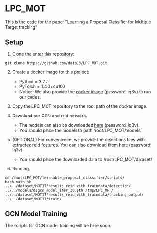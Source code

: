 # LPC_MOT
This is the code for the paper "Learning a Proposal Classifier for Multiple Target tracking"

## Setup
1. Clone the enter this repository:
```
git clone https://github.com/daip13/LPC_MOT.git
```

2. Create a docker image for this project: 
    - Python = 3.7.7
    - PyTorch = 1.4.0+cu100
    - Notice: We also provide the [docker image](https://pan.baidu.com/s/1IF7JqycSzP6iqbR9fkduJA) (password: lq3v) to run our codes.

3. Copy the LPC_MOT repository to the root path of the docker image.

4. Download our GCN and reid network.
    - The models can also be downloaded [here](https://pan.baidu.com/s/1IF7JqycSzP6iqbR9fkduJA) (password: lq3v).
    - You should place the models to path /root/LPC_MOT/models/

5. (OPTIONAL) For convenience, we provide the detections files with extracted reid features. You can also download them [here](https://pan.baidu.com/s/1IF7JqycSzP6iqbR9fkduJA) (password: lq3v).
    - You should place the downloaded data to /root/LPC_MOT/dataset/

7. Running.
```
cd /root/LPC_MOT/learnable_proposal_classifier/scripts/
bash main.sh ../../dataset/MOT17/results_reid_with_traindata/detection/ ../../models/dsgcn_model_iter_30.pth /tmp/LPC_MHT/ ../../dataset/MOT17/results_reid_with_traindata/tracking_output/ ../../dataset/MOT17/train/
```

## GCN Model Training
The scripts for GCN model training will be here soon.
